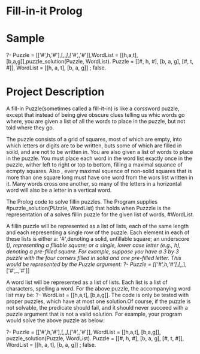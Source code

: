 # Fill-in-it Prolog


# Sample 
 ?- Puzzle = [[‘#',h,'#'],[_,_,_],['#',_,'#']],WordList = [[h,a,t], [b,a,g]],puzzle_solution(Puzzle, WordList).
 Puzzle = [[#, h, #], [b, a, g], [#, t, #]],
 WordList = [[h, a, t], [b, a, g]] ;
 false.


# Project Description 

A fill-in Puzzle(sometimes called a fill-it-in) is like a corssword puzzle, except that instead of being give obscure clues telling us whic words go where, you are 
given a list of all the words to place in the puzzle, but not told where they go.

The puzzle consists of a grid of squares, most of which are empty, into which letters or digits are to be written, buts some of which are filled in soild, and are not to be written in. You are also given a list of words to place in the puzzle. You must place each word in the word list exactly once in the puzzle, wither left to right or top to bottom, filling a maximal squance of ecmpty squares. Also , every maximal squence of non-solid squares that is more than one square long must have one word from the wors list written in it. Many words cross one another, so many of the letters in a horizontal word will also be a letter in a vertical word.

The Prolog code to solve fillin puzzles. The Program supplies #puzzle_solution(PUzzle, WordList) that holds when Puzzzle is the representation of a solves fillin puzzle for the given list of words, #WordList.

A fillin puzzle will be represented as a list of lists, each of the same length and each representing a single row of the puzzle. Each element in each of these lists is either a: '#',denoting a solid, unfillable square; an underscore (_), representing a fillable square; or a single, lower case letter (e.g., h), denoting a pre-filled square.
For example, suppose you have a 3 by 3 puzzle with the four corners filled in solid and one pre-filled letter. This would be represented by the Puzzle argument:
?- Puzzle = [[‘#',h,'#'],[_,_,_],['#',_,'#']]

A word list will be represented as a list of lists. Each list is a list of characters, spelling a word. For the above puzzle, the accompanying word list may be:
?- WordList = [[h,a,t], [b,a,g]]. The code is only be tested with proper puzzles, which have at most one solution.Of course, if the puzzle is not solvable, the predicate should fail, and it should never succeed with a puzzle argument that is not a valid solution. For example, your program would solve the above puzzle as below:

?- Puzzle = [['#',h,'#'],[_,_,_],['#',_,'#']], WordList = [[h,a,t], [b,a,g]], puzzle_solution(Puzzle, WordList).
Puzzle = [[#, h, #], [b, a, g], [#, t, #]],
WordList = [[h, a, t], [b, a, g]] ;
false.



